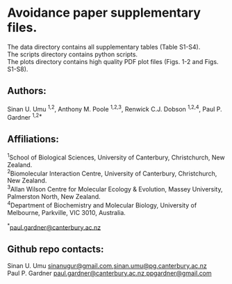 # Avoidance paper supplementary files.

The data directory contains all supplementary tables (Table S1-S4).  
The scripts directory contains python scripts.  
The plots directory contains high quality PDF plot files (Figs. 1-2 and Figs. S1-S8).  



## Authors: 	 	 	
Sinan U. Umu <sup>1,2</sup>, Anthony M. Poole <sup>1,2,3</sup>, Renwick C.J. Dobson <sup>1,2,4</sup>, Paul P. Gardner <sup>1,2*</sup>

## Affiliations: 	 	
<sup>1</sup>School of Biological Sciences, University of Canterbury, Christchurch, New Zealand.  
<sup>2</sup>Biomolecular Interaction Centre, University of Canterbury, Christchurch, New Zealand.  
<sup>3</sup>Allan Wilson Centre for Molecular Ecology & Evolution, Massey University, Palmerston North, New Zealand.  
<sup>4</sup>Department of Biochemistry and Molecular Biology, University of Melbourne, Parkville, VIC 3010, Australia.  

<sup>*</sup>paul.gardner@canterbury.ac.nz


## Github repo contacts:
Sinan U. Umu sinanugur@gmail.com,sinan.umu@pg.canterbury.ac.nz  
Paul P. Gardner paul.gardner@canterbury.ac.nz,ppgardner@gmail.com  
